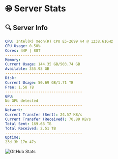 # 🌐 Server Stats
## 🔍 Server Info
```yaml
CPU: Intel(R) Xeon(R) CPU E5-2699 v4 @ 1238.61GHz
CPU Usage: 0.50%
Cores: 44P | 88T
-----------------------------------
Memory:
Current Usage: 144.35 GB/503.74 GB
Available: 355.93 GB
-----------------------------------
Disk:
Current Usage: 50.69 GB/1.71 TB
Free: 1.58 TB
-----------------------------------
GPU:
No GPU detected
-----------------------------------
Network:
Current Transfer (Sent): 24.57 KB/s
Current Transfer (Received): 70.89 KB/s
Total Sent: 169.63 TB
Total Received: 2.51 TB
-----------------------------------
Uptime:
23d 3h 17m 47s
```
![GitHub Stats](https://img.shields.io/badge/Updated-2025-03-03_02:01:05-blue)